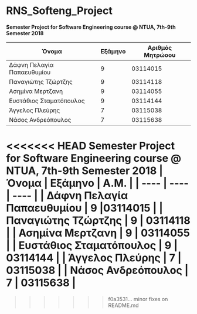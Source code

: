 ﻿ # RNS_Softeng_Project

**Semester Project for Software Engineering course @ NTUA, 7th-9th Semester 2018**

| Όνομα | Εξάμηνο | Αριθμός Μητρώοου |
| ----- | -----   | ----- |
| Δάφνη Πελαγία Παπαευθυμίου | 9 | 03114015 |
| Παναγιώτης Τζώρτζης | 9 | 03114118 |
| Ασημίνα Μερτζανη | 9 | 03114055 |
| Ευστάθιος Σταματόπουλος | 9 | 03114144 |
| Άγγελος Πλεύρης | 7 | 03115038 |
| Νάσος Ανδρεόπουλος | 7 | 03115638 |

<<<<<<< HEAD
**Semester Project for Software Engineering course @ NTUA, 7th-9th Semester 2018**
| Όνομα | Εξάμηνο | Α.Μ. |
| ---- | ---- | ---- |
| Δάφνη Πελαγία Παπαευθυμίου | 9 |03114015 |
| Παναγιώτης Τζώρτζης | 9 | 03114118 |
| Ασημίνα Μερτζανη | 9 | 03114055 |
| Ευστάθιος Σταματόπουλος | 9 | 03114144 |
| Άγγελος Πλεύρης | 7 | 03115038 |
| Νάσος Ανδρεόπουλος | 7 | 03115638 |
=======
>>>>>>> f0a3531... minor fixes on README.md
